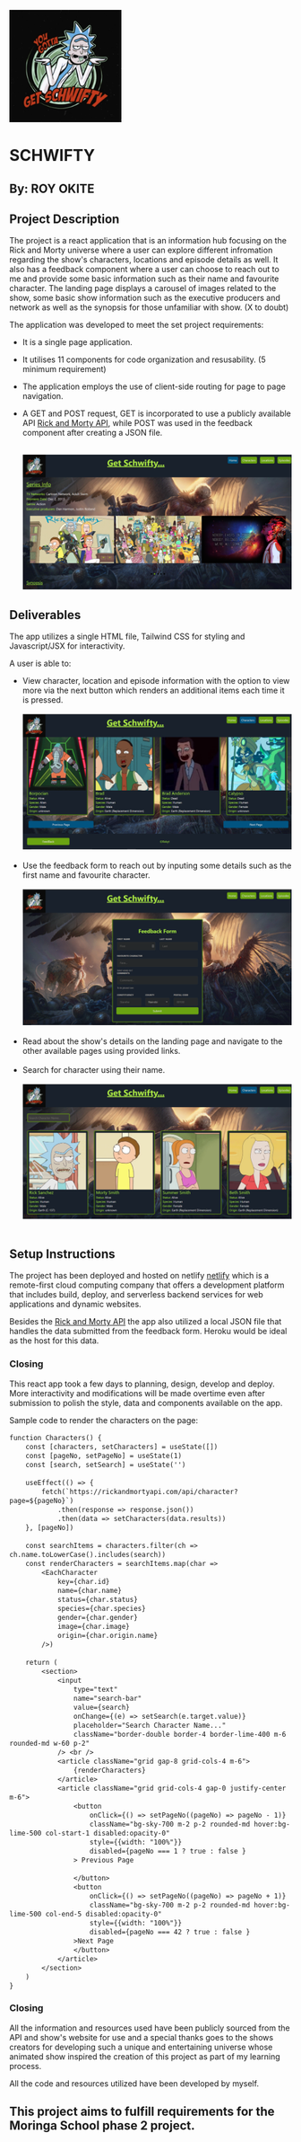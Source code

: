 [<img src="./public/images/logo.png" width="200"/>](logo.png)

# SCHWIFTY

## By: ROY OKITE

## Project Description

The project is a react application that is an information hub focusing on the Rick and Morty universe where a user can explore different infromation regarding the show's characters, locations and episode details as well. It also has a feedback component where a user can choose to reach out to me and provide some basic information such as their name and favourite character. The landing page displays a carousel of images related to the show, some basic show information such as the executive producers and network as well as the synopsis for those unfamiliar with show. (X to doubt)

The application was developed to meet the set project requirements:

- It is a single page application.
- It utilises 11 components for code organization and resusability. (5 minimum requirement)
- The application employs the use of client-side routing for page to page navigation.
- A GET and POST request, GET is incorporated to use a publicly available API [Rick and Morty API](https://rickandmortyapi.com/api), while POST was used in the feedback component after creating a JSON file.
  <br />
  <br />

  ![Landing Page](./public/images/sample1.png)

## Deliverables

The app utilizes a single HTML file, Tailwind CSS for styling and Javascript/JSX for interactivity.

A user is able to:

- View character, location and episode information with the option to view more via the next button which renders an additional items each time it is pressed.
  <br /> <br />
  ![Characters Sample](./public/images/sample4.png)
  <br /> <br />
- Use the feedback form to reach out by inputing some details such as the first name and favourite character.
  <br /> <br />
  ![Characters Sample](./public/images/sample6.png)
  <br /> <br />
- Read about the show's details on the landing page and navigate to the other available pages using provided links.
  <br /> <br />
- Search for character using their name.
  <br /> <br />
  ![Characters Sample](./public/images/sample5.png)
  <br /> <br />

## Setup Instructions

The project has been deployed and hosted on netlify [netlify](https://app.netlify.com) which is a remote-first cloud computing company that offers a development platform that includes build, deploy, and serverless backend services for web applications and dynamic websites.

Besides the [Rick and Morty API](https://rickandmortyapi.com/api) the app also utilized a local JSON file that handles the data submitted from the feedback form. Heroku would be ideal as the host for this data.

### Closing

This react app took a few days to planning, design, develop and deploy. More interactivity and modifications will be made overtime even after submission to polish the style, data and components available on the app.

Sample code to render the characters on the page:

```
function Characters() {
    const [characters, setCharacters] = useState([])
    const [pageNo, setPageNo] = useState(1)
    const [search, setSearch] = useState('')

    useEffect(() => {
        fetch(`https://rickandmortyapi.com/api/character?page=${pageNo}`)
            .then(response => response.json())
            .then(data => setCharacters(data.results))
    }, [pageNo])

    const searchItems = characters.filter(ch => ch.name.toLowerCase().includes(search))
    const renderCharacters = searchItems.map(char =>
        <EachCharacter
            key={char.id}
            name={char.name}
            status={char.status}
            species={char.species}
            gender={char.gender}
            image={char.image}
            origin={char.origin.name}
        />)

    return (
        <section>
            <input
                type="text"
                name="search-bar"
                value={search}
                onChange={(e) => setSearch(e.target.value)}
                placeholder="Search Character Name..."
                className="border-double border-4 border-lime-400 m-6 rounded-md w-60 p-2"
            /> <br />
            <article className="grid gap-8 grid-cols-4 m-6">
                {renderCharacters}
            </article>
            <article className="grid grid-cols-4 gap-0 justify-center m-6">
                <button
                    onClick={() => setPageNo((pageNo) => pageNo - 1)}
                    className="bg-sky-700 m-2 p-2 rounded-md hover:bg-lime-500 col-start-1 disabled:opacity-0"
                    style={{width: "100%"}}
                    disabled={pageNo === 1 ? true : false }
                > Previous Page

                </button>
                <button
                    onClick={() => setPageNo((pageNo) => pageNo + 1)}
                    className="bg-sky-700 m-2 p-2 rounded-md hover:bg-lime-500 col-end-5 disabled:opacity-0"
                    style={{width: "100%"}}
                    disabled={pageNo === 42 ? true : false }
                >Next Page
                </button>
            </article>
        </section>
    )
}
```

### Closing

All the information and resources used have been publicly sourced from the API and show's website for use and a special
thanks goes to the shows creators for developing such a unique and entertaining universe whose animated show inspired the creation of this project as part of my learning process.

All the code and resources utilized have been developed by myself.

## This project aims to fulfill requirements for the Moringa School phase 2 project.
